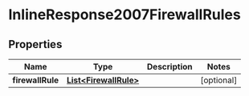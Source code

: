 
# InlineResponse2007FirewallRules

## Properties
Name | Type | Description | Notes
------------ | ------------- | ------------- | -------------
**firewallRule** | [**List&lt;FirewallRule&gt;**](FirewallRule.md) |  |  [optional]



